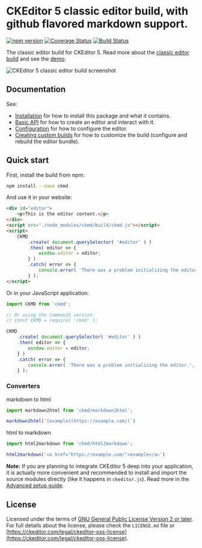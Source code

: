 CKEditor 5 classic editor build, with github flavored markdown support.
========================================

[![npm version](https://badge.fury.io/js/ckmd.svg)](https://www.npmjs.com/package/ckmd)
[![Coverage Status](https://coveralls.io/repos/github/crossjs/ckeditor5/badge.svg?branch=master)](https://coveralls.io/github/crossjs/ckeditor5?branch=master)
[![Build Status](https://travis-ci.com/crossjs/ckeditor5.svg?branch=master)](https://travis-ci.com/crossjs/ckeditor5)

The classic editor build for CKEditor 5. Read more about the [classic editor build](https://ckeditor.com/docs/ckeditor5/latest/builds/guides/overview.html#classic-editor) and see the [demo](https://ckeditor.com/docs/ckeditor5/latest/examples/builds/classic-editor.html).

![CKEditor 5 classic editor build screenshot](https://c.cksource.com/a/1/img/npm/ckeditor5-build-classic.png)

## Documentation

See:

* [Installation](https://ckeditor.com/docs/ckeditor5/latest/builds/guides/integration/installation.html) for how to install this package and what it contains.
* [Basic API](https://ckeditor.com/docs/ckeditor5/latest/builds/guides/integration/basic-api.html) for how to create an editor and interact with it.
* [Configuration](https://ckeditor.com/docs/ckeditor5/latest/builds/guides/integration/configuration.html) for how to configure the editor.
* [Creating custom builds](https://ckeditor.com/docs/ckeditor5/latest/builds/guides/development/custom-builds.html) for how to customize the build (configure and rebuild the editor bundle).

## Quick start

First, install the build from npm:

```bash
npm install --save ckmd
```

And use it in your website:

```html
<div id="editor">
	<p>This is the editor content.</p>
</div>
<script src="./node_modules/ckmd/build/ckmd.js"></script>
<script>
	CKMD
		.create( document.querySelector( '#editor' ) )
		.then( editor => {
			window.editor = editor;
		} )
		.catch( error => {
			console.error( 'There was a problem initializing the editor.', error );
		} );
</script>
```

Or in your JavaScript application:

```js
import CKMD from 'ckmd';

// Or using the CommonJS version:
// const CKMD = require( 'ckmd' );

CKMD
	.create( document.querySelector( '#editor' ) )
	.then( editor => {
		window.editor = editor;
	} )
	.catch( error => {
		console.error( 'There was a problem initializing the editor.', error );
	} );
```

### Converters

markdown to html

```js
import markdown2html from 'ckmd/markdown2html';

markdown2html('[example](https://example.com/)')
```

html to markdown

```js
import html2markdown from 'ckmd/html2markdown';

html2markdown('<a href="https://example.com/">example</a>')
```



**Note:** If you are planning to integrate CKEditor 5 deep into your application, it is actually more convenient and recommended to install and import the source modules directly (like it happens in `ckeditor.js`). Read more in the [Advanced setup guide](https://ckeditor.com/docs/ckeditor5/latest/builds/guides/integration/advanced-setup.html).

## License

Licensed under the terms of [GNU General Public License Version 2 or later](http://www.gnu.org/licenses/gpl.html). For full details about the license, please check the `LICENSE.md` file or [https://ckeditor.com/legal/ckeditor-oss-license](https://ckeditor.com/legal/ckeditor-oss-license).
